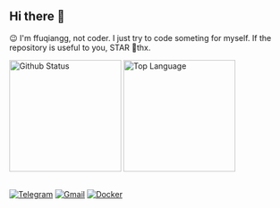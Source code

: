 ## Hi there 👋
😉 I'm ffuqiangg, not coder. I just try to code someting for myself. If the repository is useful to you, STAR 🙏thx.

<div align="left">
  <img height="200em" alt="Github Status" src="https://github-readme-stats.vercel.app/api?username=ffuqiangg&show_icons=true&card_width=390&line_height=27&hide_title=false"/>
  <img height="200em" alt="Top Language" src="https://github-readme-stats.vercel.app/api/top-langs/?username=ffuqiangg&hide_border=false&hide_title=false"/>
</div>

##  
[![Telegram](https://img.shields.io/badge/-Telegram-413f42?style=flat&logo=telegram&logoColor=white)](https://t.me/ffuqiangg)
[![Gmail](https://img.shields.io/badge/-Gmail-red?style=flat&logo=gmail&logoColor=white)](mailto:ffuqiangg@gmail.com)
[![Docker](https://img.shields.io/badge/-Docker-informational?style=flat&logo=docker&logoColor=white)](https://hub.docker.com/u/ffuqiangg)
